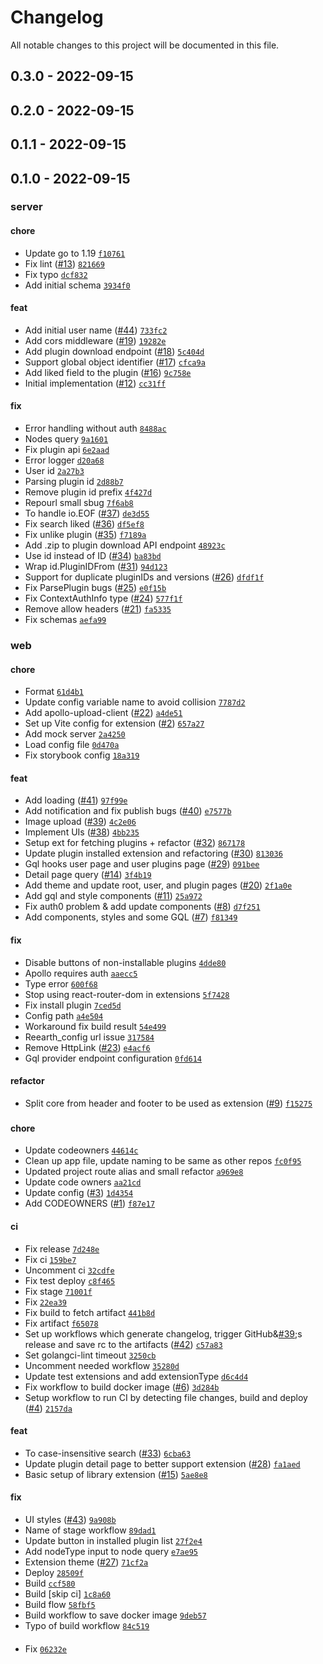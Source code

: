 # Changelog

All notable changes to this project will be documented in this file.

## 0.3.0 - 2022-09-15

## 0.2.0 - 2022-09-15

## 0.1.1 - 2022-09-15

## 0.1.0 - 2022-09-15

### server

#### chore

- Update go to 1.19 [`f10761`](https://github.com/reearth/reearth-marketplace/commit/f10761)
- Fix lint ([#13](https://github.com/reearth/reearth-marketplace/pull/13)) [`821669`](https://github.com/reearth/reearth-marketplace/commit/821669)
- Fix typo [`dcf832`](https://github.com/reearth/reearth-marketplace/commit/dcf832)
- Add initial schema [`3934f0`](https://github.com/reearth/reearth-marketplace/commit/3934f0)

#### feat

- Add initial user name ([#44](https://github.com/reearth/reearth-marketplace/pull/44)) [`733fc2`](https://github.com/reearth/reearth-marketplace/commit/733fc2)
- Add cors middleware ([#19](https://github.com/reearth/reearth-marketplace/pull/19)) [`19282e`](https://github.com/reearth/reearth-marketplace/commit/19282e)
- Add plugin download endpoint ([#18](https://github.com/reearth/reearth-marketplace/pull/18)) [`5c404d`](https://github.com/reearth/reearth-marketplace/commit/5c404d)
- Support global object identifier ([#17](https://github.com/reearth/reearth-marketplace/pull/17)) [`cfca9a`](https://github.com/reearth/reearth-marketplace/commit/cfca9a)
- Add liked field to the plugin ([#16](https://github.com/reearth/reearth-marketplace/pull/16)) [`9c758e`](https://github.com/reearth/reearth-marketplace/commit/9c758e)
- Initial implementation ([#12](https://github.com/reearth/reearth-marketplace/pull/12)) [`cc31ff`](https://github.com/reearth/reearth-marketplace/commit/cc31ff)

#### fix

- Error handling without auth [`8488ac`](https://github.com/reearth/reearth-marketplace/commit/8488ac)
- Nodes query [`9a1601`](https://github.com/reearth/reearth-marketplace/commit/9a1601)
- Fix plugin api [`6e2aad`](https://github.com/reearth/reearth-marketplace/commit/6e2aad)
- Error logger [`d20a68`](https://github.com/reearth/reearth-marketplace/commit/d20a68)
- User id [`2a27b3`](https://github.com/reearth/reearth-marketplace/commit/2a27b3)
- Parsing plugin id [`2d88b7`](https://github.com/reearth/reearth-marketplace/commit/2d88b7)
- Remove plugin id prefix [`4f427d`](https://github.com/reearth/reearth-marketplace/commit/4f427d)
- Repourl small sbug [`7f6ab8`](https://github.com/reearth/reearth-marketplace/commit/7f6ab8)
- To handle io.EOF ([#37](https://github.com/reearth/reearth-marketplace/pull/37)) [`de3d55`](https://github.com/reearth/reearth-marketplace/commit/de3d55)
- Fix search liked ([#36](https://github.com/reearth/reearth-marketplace/pull/36)) [`df5ef8`](https://github.com/reearth/reearth-marketplace/commit/df5ef8)
- Fix unlike plugin ([#35](https://github.com/reearth/reearth-marketplace/pull/35)) [`f7189a`](https://github.com/reearth/reearth-marketplace/commit/f7189a)
- Add .zip to plugin download API endpoint [`48923c`](https://github.com/reearth/reearth-marketplace/commit/48923c)
- Use id instead of ID ([#34](https://github.com/reearth/reearth-marketplace/pull/34)) [`ba83bd`](https://github.com/reearth/reearth-marketplace/commit/ba83bd)
- Wrap id.PluginIDFrom ([#31](https://github.com/reearth/reearth-marketplace/pull/31)) [`94d123`](https://github.com/reearth/reearth-marketplace/commit/94d123)
- Support for duplicate pluginIDs and versions ([#26](https://github.com/reearth/reearth-marketplace/pull/26)) [`dfdf1f`](https://github.com/reearth/reearth-marketplace/commit/dfdf1f)
- Fix ParsePlugin bugs ([#25](https://github.com/reearth/reearth-marketplace/pull/25)) [`e0f15b`](https://github.com/reearth/reearth-marketplace/commit/e0f15b)
- Fix ContextAuthInfo type ([#24](https://github.com/reearth/reearth-marketplace/pull/24)) [`577f1f`](https://github.com/reearth/reearth-marketplace/commit/577f1f)
- Remove allow headers ([#21](https://github.com/reearth/reearth-marketplace/pull/21)) [`fa5335`](https://github.com/reearth/reearth-marketplace/commit/fa5335)
- Fix schemas [`aefa99`](https://github.com/reearth/reearth-marketplace/commit/aefa99)

### web

#### chore

- Format [`61d4b1`](https://github.com/reearth/reearth-marketplace/commit/61d4b1)
- Update config variable name to avoid collision [`7787d2`](https://github.com/reearth/reearth-marketplace/commit/7787d2)
- Add apollo-upload-client ([#22](https://github.com/reearth/reearth-marketplace/pull/22)) [`a4de51`](https://github.com/reearth/reearth-marketplace/commit/a4de51)
- Set up Vite config for extension ([#2](https://github.com/reearth/reearth-marketplace/pull/2)) [`657a27`](https://github.com/reearth/reearth-marketplace/commit/657a27)
- Add mock server [`2a4250`](https://github.com/reearth/reearth-marketplace/commit/2a4250)
- Load config file [`0d470a`](https://github.com/reearth/reearth-marketplace/commit/0d470a)
- Fix storybook config [`18a319`](https://github.com/reearth/reearth-marketplace/commit/18a319)

#### feat

- Add loading ([#41](https://github.com/reearth/reearth-marketplace/pull/41)) [`97f99e`](https://github.com/reearth/reearth-marketplace/commit/97f99e)
- Add notification and fix publish bugs ([#40](https://github.com/reearth/reearth-marketplace/pull/40)) [`e7577b`](https://github.com/reearth/reearth-marketplace/commit/e7577b)
- Image upload ([#39](https://github.com/reearth/reearth-marketplace/pull/39)) [`4c2e06`](https://github.com/reearth/reearth-marketplace/commit/4c2e06)
- Implement UIs ([#38](https://github.com/reearth/reearth-marketplace/pull/38)) [`4bb235`](https://github.com/reearth/reearth-marketplace/commit/4bb235)
- Setup ext for fetching plugins + refactor ([#32](https://github.com/reearth/reearth-marketplace/pull/32)) [`867178`](https://github.com/reearth/reearth-marketplace/commit/867178)
- Update plugin installed extension and refactoring ([#30](https://github.com/reearth/reearth-marketplace/pull/30)) [`813036`](https://github.com/reearth/reearth-marketplace/commit/813036)
- Gql hooks user page and user plugins page ([#29](https://github.com/reearth/reearth-marketplace/pull/29)) [`091bee`](https://github.com/reearth/reearth-marketplace/commit/091bee)
- Detail page query ([#14](https://github.com/reearth/reearth-marketplace/pull/14)) [`3f4b19`](https://github.com/reearth/reearth-marketplace/commit/3f4b19)
- Add theme and update root, user, and plugin pages ([#20](https://github.com/reearth/reearth-marketplace/pull/20)) [`2f1a0e`](https://github.com/reearth/reearth-marketplace/commit/2f1a0e)
- Add gql and style components ([#11](https://github.com/reearth/reearth-marketplace/pull/11)) [`25a972`](https://github.com/reearth/reearth-marketplace/commit/25a972)
- Fix auth0 problem &amp; add update components ([#8](https://github.com/reearth/reearth-marketplace/pull/8)) [`d7f251`](https://github.com/reearth/reearth-marketplace/commit/d7f251)
- Add components, styles and some GQL ([#7](https://github.com/reearth/reearth-marketplace/pull/7)) [`f81349`](https://github.com/reearth/reearth-marketplace/commit/f81349)

#### fix

- Disable buttons of non-installable plugins [`4dde80`](https://github.com/reearth/reearth-marketplace/commit/4dde80)
- Apollo requires auth [`aaecc5`](https://github.com/reearth/reearth-marketplace/commit/aaecc5)
- Type error [`600f68`](https://github.com/reearth/reearth-marketplace/commit/600f68)
- Stop using react-router-dom in extensions [`5f7428`](https://github.com/reearth/reearth-marketplace/commit/5f7428)
- Fix install plugin [`7ced5d`](https://github.com/reearth/reearth-marketplace/commit/7ced5d)
- Config path [`a4e504`](https://github.com/reearth/reearth-marketplace/commit/a4e504)
- Workaround fix build result [`54e499`](https://github.com/reearth/reearth-marketplace/commit/54e499)
- Reearth_config url issue [`317584`](https://github.com/reearth/reearth-marketplace/commit/317584)
- Remove HttpLink ([#23](https://github.com/reearth/reearth-marketplace/pull/23)) [`e4acf6`](https://github.com/reearth/reearth-marketplace/commit/e4acf6)
- Gql provider endpoint configuration [`0fd614`](https://github.com/reearth/reearth-marketplace/commit/0fd614)

#### refactor

- Split core from header and footer to be used as extension ([#9](https://github.com/reearth/reearth-marketplace/pull/9)) [`f15275`](https://github.com/reearth/reearth-marketplace/commit/f15275)

### 

#### chore

- Update codeowners [`44614c`](https://github.com/reearth/reearth-marketplace/commit/44614c)
- Clean up app file, update naming to be same as other repos [`fc0f95`](https://github.com/reearth/reearth-marketplace/commit/fc0f95)
- Updated project route alias and small refactor [`a969e8`](https://github.com/reearth/reearth-marketplace/commit/a969e8)
- Update code owners [`aa21cd`](https://github.com/reearth/reearth-marketplace/commit/aa21cd)
- Update config ([#3](https://github.com/reearth/reearth-marketplace/pull/3)) [`1d4354`](https://github.com/reearth/reearth-marketplace/commit/1d4354)
- Add CODEOWNERS ([#1](https://github.com/reearth/reearth-marketplace/pull/1)) [`f87e17`](https://github.com/reearth/reearth-marketplace/commit/f87e17)

#### ci

- Fix release [`7d248e`](https://github.com/reearth/reearth-marketplace/commit/7d248e)
- Fix ci [`159be7`](https://github.com/reearth/reearth-marketplace/commit/159be7)
- Uncomment ci [`32cdfe`](https://github.com/reearth/reearth-marketplace/commit/32cdfe)
- Fix test deploy [`c8f465`](https://github.com/reearth/reearth-marketplace/commit/c8f465)
- Fix stage [`71001f`](https://github.com/reearth/reearth-marketplace/commit/71001f)
- Fix [`22ea39`](https://github.com/reearth/reearth-marketplace/commit/22ea39)
- Fix build to fetch artifact [`441b8d`](https://github.com/reearth/reearth-marketplace/commit/441b8d)
- Fix artifact [`f65078`](https://github.com/reearth/reearth-marketplace/commit/f65078)
- Set up workflows which generate changelog, trigger GitHub&[#39](https://github.com/reearth/reearth-marketplace/pull/39);s release and save rc to the artifacts ([#42](https://github.com/reearth/reearth-marketplace/pull/42)) [`c57a83`](https://github.com/reearth/reearth-marketplace/commit/c57a83)
- Set golangci-lint timeout [`3250cb`](https://github.com/reearth/reearth-marketplace/commit/3250cb)
- Uncomment needed workflow [`35280d`](https://github.com/reearth/reearth-marketplace/commit/35280d)
- Update test extensions and add extensionType [`d6c4d4`](https://github.com/reearth/reearth-marketplace/commit/d6c4d4)
- Fix workflow to build docker image ([#6](https://github.com/reearth/reearth-marketplace/pull/6)) [`3d284b`](https://github.com/reearth/reearth-marketplace/commit/3d284b)
- Setup workflow to run CI by detecting file changes, build and deploy ([#4](https://github.com/reearth/reearth-marketplace/pull/4)) [`2157da`](https://github.com/reearth/reearth-marketplace/commit/2157da)

#### feat

- To case-insensitive search ([#33](https://github.com/reearth/reearth-marketplace/pull/33)) [`6cba63`](https://github.com/reearth/reearth-marketplace/commit/6cba63)
- Update plugin detail page to better support extension ([#28](https://github.com/reearth/reearth-marketplace/pull/28)) [`fa1aed`](https://github.com/reearth/reearth-marketplace/commit/fa1aed)
- Basic setup of library extension ([#15](https://github.com/reearth/reearth-marketplace/pull/15)) [`5ae8e8`](https://github.com/reearth/reearth-marketplace/commit/5ae8e8)

#### fix

- UI styles ([#43](https://github.com/reearth/reearth-marketplace/pull/43)) [`9a908b`](https://github.com/reearth/reearth-marketplace/commit/9a908b)
- Name of stage workflow [`89dad1`](https://github.com/reearth/reearth-marketplace/commit/89dad1)
- Update button in installed plugin list [`27f2e4`](https://github.com/reearth/reearth-marketplace/commit/27f2e4)
- Add nodeType input to node query [`e7ae95`](https://github.com/reearth/reearth-marketplace/commit/e7ae95)
- Extension theme ([#27](https://github.com/reearth/reearth-marketplace/pull/27)) [`71cf2a`](https://github.com/reearth/reearth-marketplace/commit/71cf2a)
- Deploy [`28509f`](https://github.com/reearth/reearth-marketplace/commit/28509f)
- Build [`ccf580`](https://github.com/reearth/reearth-marketplace/commit/ccf580)
- Build [skip ci] [`1c8a60`](https://github.com/reearth/reearth-marketplace/commit/1c8a60)
- Build flow [`58fbf5`](https://github.com/reearth/reearth-marketplace/commit/58fbf5)
- Build workflow to save docker image [`9deb57`](https://github.com/reearth/reearth-marketplace/commit/9deb57)
- Typo of build workflow [`84c519`](https://github.com/reearth/reearth-marketplace/commit/84c519)

#### 

- Fix [`06232e`](https://github.com/reearth/reearth-marketplace/commit/06232e)